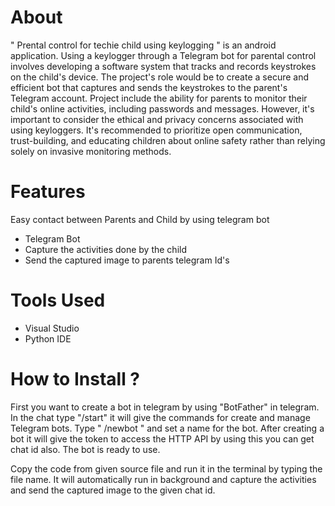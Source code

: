 # About
" Prental control for techie child using keylogging " is an android application. Using a keylogger through a Telegram bot for parental control involves developing a software system that tracks and records keystrokes on the child's device. The project's role would be to create a secure and efficient bot that captures and sends the keystrokes to the parent's Telegram account. Project include the ability for parents to monitor their child's online activities, including passwords and messages. However, it's important to consider the ethical and privacy concerns associated with using keyloggers. It's recommended to prioritize open communication, trust-building, and educating children about online safety rather than relying solely on invasive monitoring methods.

# Features
Easy contact between Parents and Child by using telegram bot
- Telegram Bot
- Capture the activities done by the child
- Send the captured image to parents telegram Id's

# Tools Used
- Visual Studio
- Python IDE

# How to Install ?
First you want to create a bot in telegram by using "BotFather" in telegram. In the chat type "/start"  it will give the commands for create and manage Telegram bots. 
Type " /newbot " and set a name for the bot.
After creating a bot it will give the token to access the HTTP API by using this you can get chat id also.
The bot is ready to use.

Copy the code from given source file and run it in the  terminal by typing the file name. It will automatically run in background and capture the activities and send the captured image to the given chat id.
